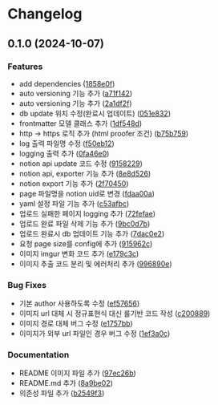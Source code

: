 # Changelog

## 0.1.0 (2024-10-07)


### Features

* add dependencies ([1858e0f](https://github.com/jmjeon2/Notion2Chirpy/commit/1858e0fef45cb476fa5b7cd5e50db6963e8d9bb5))
* auto versioning 기능 추가 ([a71f142](https://github.com/jmjeon2/Notion2Chirpy/commit/a71f1428d76589858718b0b45b59f2b3fc9eb3d7))
* auto versioning 기능 추가 ([2a1df2f](https://github.com/jmjeon2/Notion2Chirpy/commit/2a1df2f4c3aeb5c1b75a7de1aaa2a2593883816e))
* db update 위치 수정(완료시 업데이트) ([051e832](https://github.com/jmjeon2/Notion2Chirpy/commit/051e83269f9178c5a2884956dd0407ff04f85858))
* frontmatter 모델 클래스 추가 ([1df548d](https://github.com/jmjeon2/Notion2Chirpy/commit/1df548d85805aa11eec5159c037667c3064f324d))
* http -&gt; https 로직 추가 (html proofer 조건) ([b75b759](https://github.com/jmjeon2/Notion2Chirpy/commit/b75b7592f130fad645cd377e869a7fe4128860dd))
* log 출력 파일명 수정 ([f50eb12](https://github.com/jmjeon2/Notion2Chirpy/commit/f50eb12de65f8c8c753ec64b9507c738e243f2a9))
* logging 출력 추가 ([0fa46e0](https://github.com/jmjeon2/Notion2Chirpy/commit/0fa46e02c6317ef2d320607ff5a8300d6b5c65f5))
* notion api update 코드 수정 ([9158229](https://github.com/jmjeon2/Notion2Chirpy/commit/9158229913c6861580732ff93d346a193aec1ef6))
* notion api, exporter 기능 추가 ([8e8d526](https://github.com/jmjeon2/Notion2Chirpy/commit/8e8d526e2eec59b02da070a33770cf18c9f7c788))
* notion export 기능 추가 ([2f70450](https://github.com/jmjeon2/Notion2Chirpy/commit/2f70450aac29b10f977028c2ca07c83ad0ed95a3))
* page 파일명을 notion uid로 변경 ([fdaa00a](https://github.com/jmjeon2/Notion2Chirpy/commit/fdaa00a7263d964942be014fd25064fd6c20bcc5))
* yaml 설정 파일 기능 추가 ([c53afbc](https://github.com/jmjeon2/Notion2Chirpy/commit/c53afbcf3162620d275aee75430cb1dc199e7874))
* 업로드 실패한 페이지 logging 추가 ([72fefae](https://github.com/jmjeon2/Notion2Chirpy/commit/72fefae1f270c079bbe64e6cc38c4fcb094eb701))
* 업로드 완료 파일 삭제 기능 추가 ([9bc0d7b](https://github.com/jmjeon2/Notion2Chirpy/commit/9bc0d7bbbb094b0f01b853874be77b3ec7d8d046))
* 업로드 완료시 db 업데이트 기능 추가 ([7dac0e2](https://github.com/jmjeon2/Notion2Chirpy/commit/7dac0e2877e6451426280da2483059219e7d80ee))
* 요청 page size를 config에 추가 ([915962c](https://github.com/jmjeon2/Notion2Chirpy/commit/915962cbe7c50f4be26d3ef0f8a43ea60d4f9bfa))
* 이미지 imgur 변화 코드 추가 ([e179c3c](https://github.com/jmjeon2/Notion2Chirpy/commit/e179c3ca47f854ad899fa705faa994d4408fe836))
* 이미지 추출 코드 분리 및 에러처리 추가 ([996890e](https://github.com/jmjeon2/Notion2Chirpy/commit/996890e18b3a037b192742ad61fe43e35c310969))


### Bug Fixes

* 기본 author 사용하도록 수정 ([ef57656](https://github.com/jmjeon2/Notion2Chirpy/commit/ef57656e3fb1d7987a7359cadda3b5cd412a4618))
* 이미지 url 대체 시 정규표현식 대신 룰기반 코드 작성 ([c200889](https://github.com/jmjeon2/Notion2Chirpy/commit/c200889467dd6aef77b05bdb0973358571654afd))
* 이미지 경로 대체 버그 수정 ([e1757bb](https://github.com/jmjeon2/Notion2Chirpy/commit/e1757bbdaa9587a3ed5ab7852f0cd64b6e75924b))
* 이미지가 외부 url 파일인 경우 버그 수정 ([1ef3a0c](https://github.com/jmjeon2/Notion2Chirpy/commit/1ef3a0ce1e012490bc56f85b8ff2fe8c2c7a7ef9))


### Documentation

* README 이미지 파일 추가 ([97ec26b](https://github.com/jmjeon2/Notion2Chirpy/commit/97ec26bcd5f19786ea349f4a169846e057bdd849))
* README.md 추가 ([8a9be02](https://github.com/jmjeon2/Notion2Chirpy/commit/8a9be02105840b8b557e44bacce8560b55fb0ad6))
* 의존성 파일 추가 ([b2549f3](https://github.com/jmjeon2/Notion2Chirpy/commit/b2549f36fa0737aeec0960c233439aacf55045cf))
